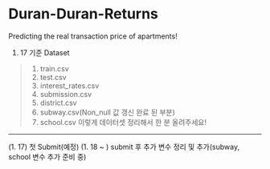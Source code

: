 # Duran-Duran-Returns
Predicting the real transaction price of apartments!


1. 17 기준 Dataset 
> 1. train.csv
> 2. test.csv 
> 3. interest_rates.csv 
> 4. submission.csv 
> 5. district.csv 
> 6. subway.csv(Non_null 값 갱신 완료 된 부분) 
> 7. school.csv 
    이렇게 데이터셋 정리해서 한 분 올려주세요! 
    
------------------------------------------------------------
(1. 17) 첫 Submit(예정)
(1. 18 ~ ) submit 후 추가 변수 정리 및 추가(subway, school 변수 추가 준비 중) 

